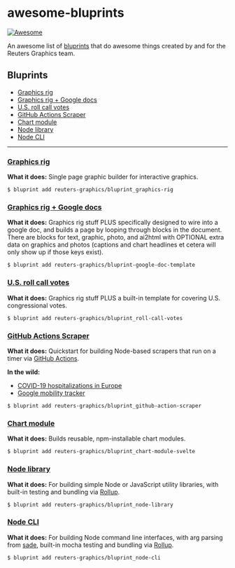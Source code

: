 # awesome-bluprints
[![Awesome](https://cdn.rawgit.com/sindresorhus/awesome/d7305f38d29fed78fa85652e3a63e154dd8e8829/media/badge.svg)](https://github.com/sindresorhus/awesome)

An awesome list of [bluprints](https://github.com/reuters-graphics/bluprint) that do awesome things created by and for the Reuters Graphics team.

## Bluprints

- [Graphics rig](#graphics-rig)
- [Graphics rig + Google docs](#graphics-rig--google-docs)
- [U.S. roll call votes](#u-s-roll-call-votes)
- [GitHub Actions Scraper](#gitHub-actions-scraper)
- [Chart module](#chart-module)
- [Node library](#node-library)
- [Node CLI](#node-cli)

---

### [Graphics rig](https://github.com/reuters-graphics/bluprint_graphics-rig)

**What it does:** Single page graphic builder for interactive graphics.

```
$ bluprint add reuters-graphics/bluprint_graphics-rig
``` 

### [Graphics rig + Google docs](https://github.com/reuters-graphics/bluprint-google-doc-template)

**What it does:** Graphics rig stuff PLUS specifically designed to wire into a google doc, and builds a page by looping through blocks in the document. There are blocks for text, graphic, photo, and ai2html with OPTIONAL extra data on graphics and photos (captions and chart headlines et cetera will only show up if those keys exist).

```
$ bluprint add reuters-graphics/bluprint-google-doc-template
```


### [U.S. roll call votes](https://github.com/reuters-graphics/bluprint_roll-call-votes)

**What it does:** Graphics rig stuff PLUS a built-in template for covering U.S. congressional votes.

```
$ bluprint add reuters-graphics/bluprint_roll-call-votes
```


### [GitHub Actions Scraper](https://github.com/reuters-graphics/bluprint_github-action-scraper)

**What it does:** Quickstart for building Node-based scrapers that run on a timer via [GitHub Actions](https://github.com/features/actions).

**In the wild:**
 - [COVID-19 hospitalizations in Europe](https://github.com/reuters-graphics/action_covid-europe-hospitalisations)
 - [Google mobility tracker](https://github.com/reuters-graphics/action_google-mobility-tracker)

```
$ bluprint add reuters-graphics/bluprint_github-action-scraper
```

### [Chart module](https://github.com/reuters-graphics/bluprint_chart-module-svelte)

**What it does:** Builds reusable, npm-installable chart modules.

```
$ bluprint add reuters-graphics/bluprint_chart-module-svelte
```

### [Node library](https://github.com/reuters-graphics/bluprint_node-library)

**What it does:** For building simple Node or JavaScript utility libraries, with built-in testing and bundling via [Rollup](https://rollupjs.org/guide/en/).

```
$ bluprint add reuters-graphics/bluprint_node-library
```



### [Node CLI](https://github.com/reuters-graphics/bluprint_node-cli)

**What it does:** For building Node command line interfaces, with arg parsing from [sade](https://www.npmjs.com/package/sade), built-in mocha testing and bundling via [Rollup](https://rollupjs.org/guide/en/).

```
$ bluprint add reuters-graphics/bluprint_node-cli
```
